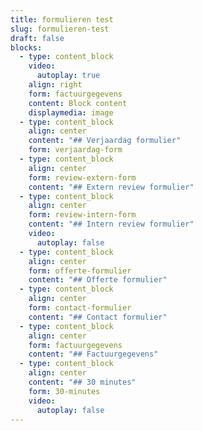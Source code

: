 ```yaml
---
title: formulieren test
slug: formulieren-test
draft: false
blocks:
  - type: content_block
    video:
      autoplay: true
    align: right
    form: factuurgegevens
    content: Block content
    displaymedia: image
  - type: content_block
    align: center
    content: "## Verjaardag formulier"
    form: verjaardag-form
  - type: content_block
    align: center
    form: review-extern-form
    content: "## Extern review formulier"
  - type: content_block
    align: center
    form: review-intern-form
    content: "## Intern review formulier"
    video:
      autoplay: false
  - type: content_block
    align: center
    form: offerte-formulier
    content: "## Offerte formulier"
  - type: content_block
    align: center
    form: contact-formulier
    content: "## Contact formulier"
  - type: content_block
    align: center
    form: factuurgegevens
    content: "## Factuurgegevens"
  - type: content_block
    align: center
    content: "## 30 minutes"
    form: 30-minutes
    video:
      autoplay: false
---
```

